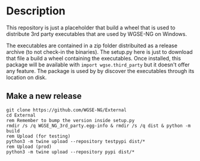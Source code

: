 # Description

This repository is just a placeholder that build a wheel that is used to distribute 3rd party executables that are used by WGSE-NG on Windows.

The executables are contained in a zip folder distribuited as a release archive (to not check-in the binaries). The setup.py here is just to download that file a build a wheel containing the executables.
Once installed, this package will be available with `import wgse.third_party` but it doesn't offer any feature. The package is used by by discover the executables through its location on disk.

## Make a new release
```batch
git clone https://github.com/WGSE-NG/External
cd External
rem Remember to bump the version inside setup.py
rmdir /s /q WGSE_NG_3rd_party.egg-info & rmdir /s /q dist & python -m build
rem Upload (for testing)
python3 -m twine upload --repository testpypi dist/*
rem Upload (prod)
python3 -m twine upload --repository pypi dist/*
```
